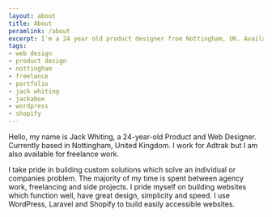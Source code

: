 ```yaml
---
layout: about
title: About
peramlink: /about
excerpt: I'm a 24 year old product designer from Nottingham, UK. Available for Freelance Work in Web Design, UI/UX and Front-End Development.
tags:
- web design
- product design
- nottingham
- freelance
- portfolio
- jack whiting
- jackabox
- wordpress
- shopify
---
```

Hello, my name is Jack Whiting, a 24-year-old Product and Web Designer. Currently based in Nottingham, United Kingdom. I work for Adtrak but I am also available for freelance work.

I take pride in building custom solutions which solve an individual or companies problem. The majority of my time is spent between agency work, freelancing and side projects. I pride myself on building websites which function well, have great design, simplicity and speed. I use WordPress, Laravel and Shopify to build easily accessible websites.
